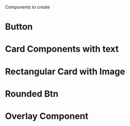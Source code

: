 Components to create 
# Button
# Card Components with text 
# Rectangular Card with Image 
# Rounded Btn
# Overlay Component 
#
#
#
#
#
#
#
#
#
#
#
#

